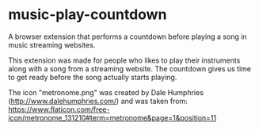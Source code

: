 # music-play-countdown
A browser extension that performs a countdown before playing a song in music streaming websites.

This extension was made for people who likes to play their instruments along with a song from a streaming website.
The countdown gives us time to get ready before the song actually starts playing.

The icon "metronome.png" was created by Dale Humphries (http://www.dalehumphries.com/) 
and was taken from:
https://www.flaticon.com/free-icon/metronome_131210#term=metronome&page=1&position=11
